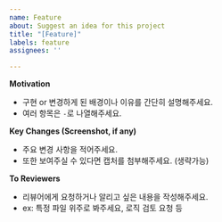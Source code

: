 ```yaml
---
name: Feature
about: Suggest an idea for this project
title: "[Feature]"
labels: feature
assignees: ''

---
```


**Motivation**
- 구현 or 변경하게 된 배경이나 이유를 간단히 설명해주세요.
- 여러 항목은 `-`로 나열해주세요.

**Key Changes (Screenshot, if any)**
- 주요 변경 사항을 적어주세요.
- 또한 보여주실 수 있다면 캡처를 첨부해주세요. (생략가능)

**To Reviewers**
- 리뷰어에게 요청하거나 알리고 싶은 내용을 작성해주세요.
- ex: 특정 파일 위주로 봐주세요, 로직 검토 요청 등
